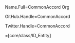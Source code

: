 Name.Full=CommonAccord Org

GitHub.Handle=CommonAccord

Twitter.Handle=CommonAccord

=[core/class/ID_Entity]
